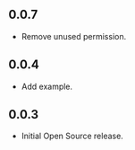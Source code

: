 
## 0.0.7

* Remove unused permission.

## 0.0.4

* Add example.

## 0.0.3

* Initial Open Source release.
